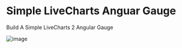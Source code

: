 # Simple LiveCharts Anguar Gauge
 Build A Simple LiveCharts 2 Angular Gauge


![image](https://github.com/WillowSaysWhat/Simple-LiveCharts-Anguar-Gauge/assets/126318401/5310966c-ad90-4dd9-903e-23ee8d70cd97)
